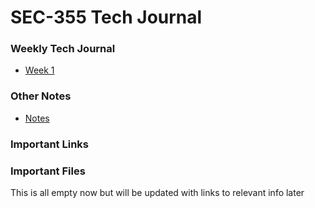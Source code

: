 # SEC-355 Tech Journal

### Weekly Tech Journal
* [Week 1](week1.md)

### Other Notes
* [Notes](notes.md)

### Important Links

### Important Files


This is all empty now but will be updated with links to relevant info later

